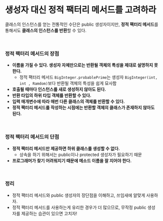 # 생성자 대신 정적 팩터리 메서드를 고려하라

클래스의 인스턴스를 얻는 전통적인 수단은 public 생성자이지만, **정적 팩터리 메서드**를 통해서도 **클래스의 인스턴스를 반환**할 수 있다.

  <br>



### 정적 팩터리 메서드의 장점

* **이름을 가질 수 있다. 생성자 자체만으로는 반환될 객체의 특성을 제대로 설명하지 못한다.**
  * 정적 팩터리 메서드 `BigInteger.probablePrime`는 생성자 `BigInteger(int, int , Ramdom)`보다 반환될 객체의 특성을 쉽게 묘사함
* **호출될 때마다 인스턴스를 새로 생성하지 않아도 된다.**
* **반환 타입의 하위 타입 객체를 반환할 수 있다.** 
* **입력 매개변수에 따라 매번 다른 클래스의 객체를 반환할 수 있다.**
* **정적 팩터리 메서드를 작성하는 시점에는 반환할 객체의 클래스가 존재하지 않아도 된다.**



<br>

### 정적 팩터리 메서드의 단점

* **정적 팩터리 메서드만 제공하면 하위 클래스를 생성할 수 없다.**
  * 상속을 하기 위해서는 public이나 protected 생성자가 필요하기 때문
* **프로그래머가 찾기 어려워지기 때문에 메소드 이름을 잘 지어야 한다.**

<br>



### 정리

* 정적 팩터리 메서드와 public 생성자의 장단점을 이해하고, 쓰임새에 알맞게 사용하자.
* 정적 팩터리 메서드를 사용하는게 유리한 경우가 더 많으므로, 무작정 public 생성자를 제공하는 습관이 있으면 고치자!